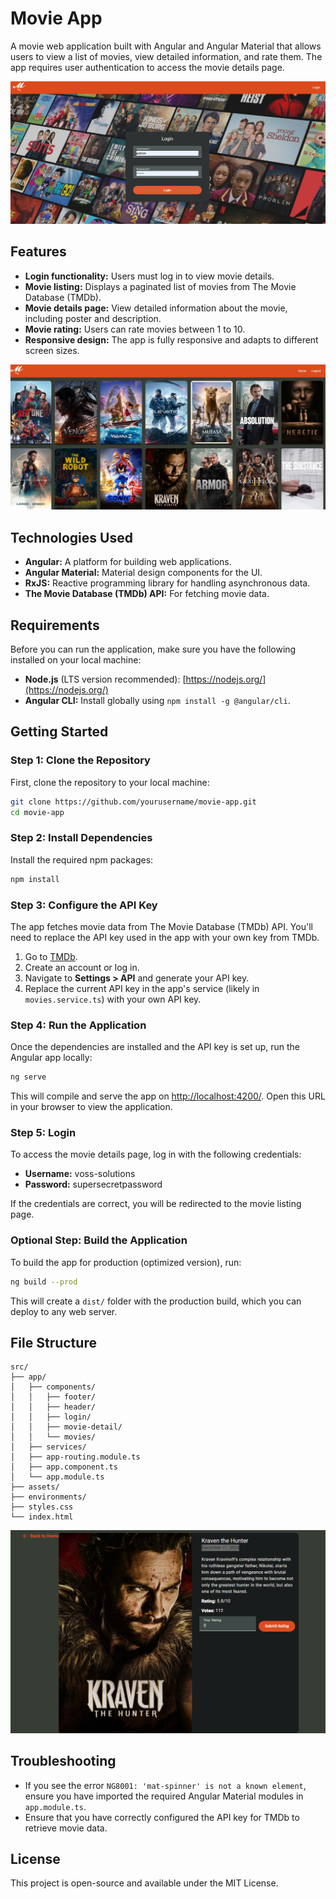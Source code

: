 # Movie App

A movie web application built with Angular and Angular Material that allows users to view a list of movies, view detailed information, and rate them. The app requires user authentication to access the movie details page.

![Movie App Screenshot](/src/app/assets/login.png)



## Features
- **Login functionality:** Users must log in to view movie details.
- **Movie listing:** Displays a paginated list of movies from The Movie Database (TMDb).
- **Movie details page:** View detailed information about the movie, including poster and description.
- **Movie rating:** Users can rate movies between 1 to 10.
- **Responsive design:** The app is fully responsive and adapts to different screen sizes.

![Movie App Screenshot](/src/app/assets/movielist.png)


## Technologies Used
- **Angular:** A platform for building web applications.
- **Angular Material:** Material design components for the UI.
- **RxJS:** Reactive programming library for handling asynchronous data.
- **The Movie Database (TMDb) API:** For fetching movie data.

## Requirements
Before you can run the application, make sure you have the following installed on your local machine:
- **Node.js** (LTS version recommended): [https://nodejs.org/](https://nodejs.org/)
- **Angular CLI:** Install globally using `npm install -g @angular/cli`.

## Getting Started

### Step 1: Clone the Repository
First, clone the repository to your local machine:
```bash
git clone https://github.com/yourusername/movie-app.git
cd movie-app
```

### Step 2: Install Dependencies
Install the required npm packages:
```bash
npm install
```

### Step 3: Configure the API Key
The app fetches movie data from The Movie Database (TMDb) API. You'll need to replace the API key used in the app with your own key from TMDb.
1. Go to [TMDb](https://www.themoviedb.org/).
2. Create an account or log in.
3. Navigate to **Settings > API** and generate your API key.
4. Replace the current API key in the app's service (likely in `movies.service.ts`) with your own API key.

### Step 4: Run the Application
Once the dependencies are installed and the API key is set up, run the Angular app locally:
```bash
ng serve
```
This will compile and serve the app on [http://localhost:4200/](http://localhost:4200/). Open this URL in your browser to view the application.

### Step 5: Login
To access the movie details page, log in with the following credentials:
- **Username:** voss-solutions
- **Password:** supersecretpassword

If the credentials are correct, you will be redirected to the movie listing page.

### Optional Step: Build the Application
To build the app for production (optimized version), run:
```bash
ng build --prod
```
This will create a `dist/` folder with the production build, which you can deploy to any web server.

## File Structure
```
src/
├── app/
│   ├── components/
│   │   ├── footer/
│   │   ├── header/
│   │   ├── login/
│   │   ├── movie-detail/
│   │   └── movies/
│   ├── services/
│   ├── app-routing.module.ts
│   ├── app.component.ts
│   └── app.module.ts
├── assets/
├── environments/
├── styles.css
└── index.html
```
![Movie App Screenshot](/src/app/assets/moviedetail.png)
## Troubleshooting
- If you see the error `NG8001: 'mat-spinner' is not a known element`, ensure you have imported the required Angular Material modules in `app.module.ts`.
- Ensure that you have correctly configured the API key for TMDb to retrieve movie data.

## License
This project is open-source and available under the MIT License.


